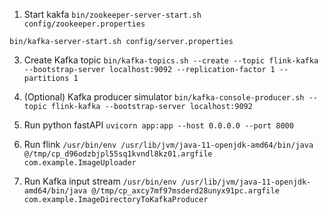 1. Start kakfa
`bin/zookeeper-server-start.sh config/zookeeper.properties`

`bin/kafka-server-start.sh config/server.properties`

3. Create Kafka topic
`bin/kafka-topics.sh --create --topic flink-kafka --bootstrap-server localhost:9092 --replication-factor 1 --partitions 1`

2. (Optional) Kafka producer simulator
`bin/kafka-console-producer.sh --topic flink-kafka --bootstrap-server localhost:9092`

3. Run python fastAPI
`uvicorn app:app --host 0.0.0.0 --port 8000`

4. Run flink
`/usr/bin/env /usr/lib/jvm/java-11-openjdk-amd64/bin/java @/tmp/cp_d96odzbjpl55sq1kvndl8kz01.argfile com.example.ImageUploader`

5. Run Kafka input stream
`/usr/bin/env /usr/lib/jvm/java-11-openjdk-amd64/bin/java @/tmp/cp_axcy7mf97msderd28unyx91pc.argfile com.example.ImageDirectoryToKafkaProducer`
